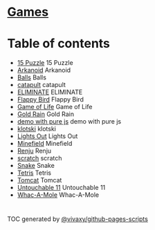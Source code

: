 # [Games](https://vivaxy.github.io/games/)

# Table of contents

- [15 Puzzle](https://vivaxy.github.io/games/15-puzzle/) 15 Puzzle
- [Arkanoid](https://vivaxy.github.io/games/arkanoid/) Arkanoid
- [Balls](https://vivaxy.github.io/games/balls/) Balls
- [catapult](https://vivaxy.github.io/games/catapult/) catapult
- [ELIMINATE](https://vivaxy.github.io/games/eliminate/) ELIMINATE
- [Flappy Bird](https://vivaxy.github.io/games/flappy-bird/) Flappy Bird
- [Game of Life](https://vivaxy.github.io/games/game-of-life/) Game of Life
- [Gold Rain](https://vivaxy.github.io/games/goldrain/) Gold Rain
- [demo with pure js](https://vivaxy.github.io/games/jiugongge/) demo with pure
  js
- [klotski](https://vivaxy.github.io/games/klotski/) klotski
- [Lights Out](https://vivaxy.github.io/games/lights-out/) Lights Out
- [Minefield](https://vivaxy.github.io/games/minefield/) Minefield
- [Renju](https://vivaxy.github.io/games/renju/) Renju
- [scratch](https://vivaxy.github.io/games/scratch/) scratch
- [Snake](https://vivaxy.github.io/games/snake/) Snake
- [Tetris](https://vivaxy.github.io/games/tetris/) Tetris
- [Tomcat](https://vivaxy.github.io/games/tomcat/) Tomcat
- [Untouchable 11](https://vivaxy.github.io/games/untouchable-11/) Untouchable
  11
- [Whac-A-Mole](https://vivaxy.github.io/games/whac-a-mole/) Whac-A-Mole

#

TOC generated by
[@vivaxy/github-pages-scripts](https://github.com/vivaxy/github-pages-scripts)
